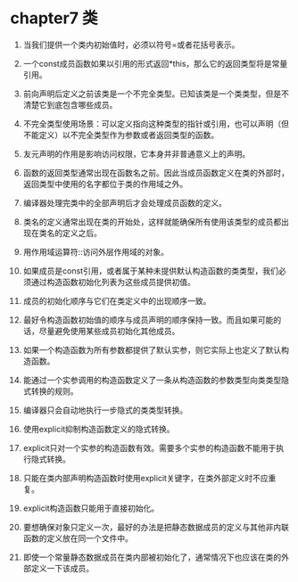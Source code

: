 # chapter7 类

1. 当我们提供一个类内初始值时，必须以符号=或者花括号表示。

2. 一个const成员函数如果以引用的形式返回*this，那么它的返回类型将是常量引用。

3. 前向声明后定义之前该类是一个不完全类型。已知该类是一个类类型，但是不清楚它到底包含哪些成员。

4. 不完全类型使用场景：可以定义指向这种类型的指针或引用，也可以声明（但不能定义）以不完全类型作为参数或者返回类型的函数。

5. 友元声明的作用是影响访问权限，它本身并非普通意义上的声明。

6. 函数的返回类型通常出现在函数名之前。因此当成员函数定义在类的外部时，返回类型中使用的名字都位于类的作用域之外。

7. 编译器处理完类中的全部声明后才会处理成员函数的定义。

8. 类名的定义通常出现在类的开始处，这样就能确保所有使用该类型的成员都出现在类名的定义之后。

9. 用作用域运算符::访问外层作用域的对象。

10. 如果成员是const引用，或者属于某种未提供默认构造函数的类类型，我们必须通过构造函数初始化列表为这些成员提供初值。

11. 成员的初始化顺序与它们在类定义中的出现顺序一致。

12. 最好令构造函数初始值的顺序与成员声明的顺序保持一致。而且如果可能的话，尽量避免使用某些成员初始化其他成员。

13. 如果一个构造函数为所有参数都提供了默认实参，则它实际上也定义了默认构造函数。

14. 能通过一个实参调用的构造函数定义了一条从构造函数的参数类型向类类型隐式转换的规则。

15. 编译器只会自动地执行一步隐式的类类型转换。

16. 使用explicit抑制构造函数定义的隐式转换。

17. explicit只对一个实参的构造函数有效。需要多个实参的构造函数不能用于执行隐式转换。

18. 只能在类内部声明构造函数时使用explicit关键字，在类外部定义时不应重复。

19. explicit构造函数只能用于直接初始化。

20. 要想确保对象只定义一次，最好的办法是把静态数据成员的定义与其他非内联函数的定义放在同一个文件中。

21. 即使一个常量静态数据成员在类内部被初始化了，通常情况下也应该在类的外部定义一下该成员。
